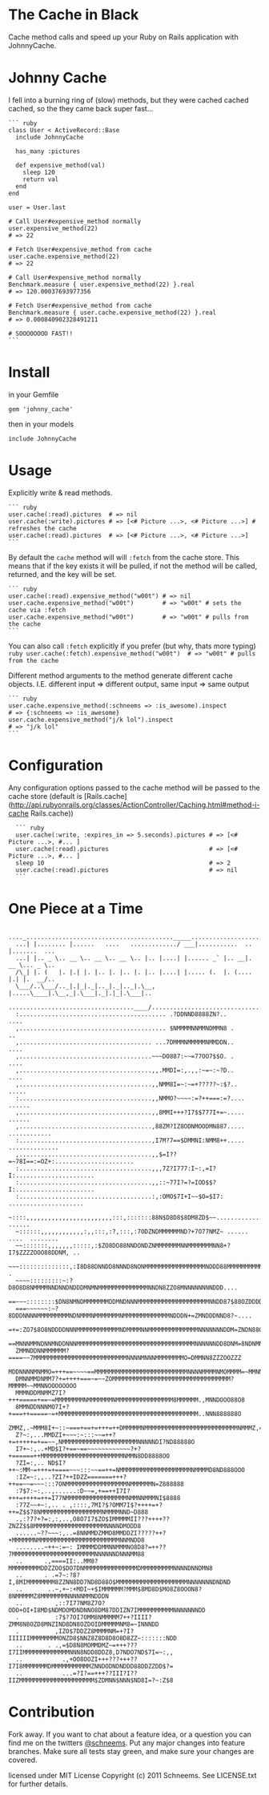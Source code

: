 The Cache in Black
==================
Cache method calls and speed up your Ruby on Rails application with JohnnyCache.

Johnny Cache
============

I fell into a burning ring of (slow) methods, but they were cached cached cached, so the they came back super fast...

    ``` ruby
    class User < ActiveRecord::Base
      include JohnnyCache

      has_many :pictures

      def expensive_method(val)
        sleep 120
        return val
      end
    end

    user = User.last

    # Call User#expensive_method normally
    user.expensive_method(22)
    # => 22

    # Fetch User#expensive_method from cache
    user.cache.expensive_method(22)
    # => 22

    # Call User#expensive_method normally
    Benchmark.measure { user.expensive_method(22) }.real
    # => 120.00037693977356

    # Fetch User#expensive_method from cache
    Benchmark.measure { user.cache.expensive_method(22) }.real
    # => 0.000840902328491211

    # SOOOOOOOO FAST!!
    ```


Install
=======
in your Gemfile

    gem 'johnny_cache'

then in your models

    include JohnnyCache


Usage
========

Explicitly write & read methods.

    ``` ruby
    user.cache(:read).pictures  # => nil
    user.cache(:write).pictures # => [<# Picture ...>, <# Picture ...>] # refreshes the cache
    user.cache(:read).pictures  # => [<# Picture ...>, <# Picture ...>]
    ```

By default the `cache` method will will `:fetch` from the cache store. This means that if the key exists it will be pulled, if not the method will be called, returned, and the key will be set.

    ``` ruby
    user.cache(:read).expensive_method("w00t") # => nil
    user.cache.expensive_method("w00t")        # => "w00t" # sets the cache via :fetch
    user.cache.expensive_method("w00t")        # => "w00t" # pulls from the cache
    ```

You can also call `:fetch` explicitly if you prefer (but why, thats more typing)
    ``` ruby
    user.cache(:fetch).expensive_method("w00t")  # => "w00t" # pulls from the cache
    ```

Different method arguments to the method generate different cache objects. I.E. different input => different output, same input => same output

    ``` ruby
    user.cache.expensive_method(:schneems => :is_awesome).inspect
    # => {:schneems => :is_awesome}
    user.cache.expensive_method("j/k lol").inspect
    # => "j/k lol"
    ```

Configuration
=============

Any configuration options passed to the cache method will be passed to the cache store (default is [Rails.cache](http://api.rubyonrails.org/classes/ActionController/Caching.html#method-i-cache Rails.cache))

      ``` ruby
      user.cache(:write, :expires_in => 5.seconds).pictures # => [<# Picture ...>, #... ]
      user.cache(:read).pictures                            # => [<# Picture ...>, #... ]
      sleep 10                                              # => 2
      user.cache(:read).pictures                            # => nil
      ```


One Piece at a Time
===================

      ...._........................................._____.............................
      ...| |........ |......   ....   ............./ ___|...........  .. |.......  ...
      ...| |.. _ \.. __ \.. __ \.. __ \.. |.. |....| |...... _` |.. __|. __ \... _ \..
      /\_| |. (   |. |.| |. |.. |. |.. |. |.. |....| |..... (.  |. (.... |.| |.  __/..
      \___/..\___/.._|.|_|._|.._|._|.._|.\__, |.....\____|.\__,_|.\___|._|.|_|.\___|..
      ...................................____/........................................
      :......................................... .?DDNND8888ZN?..                 ....
      ,......................................... $NMMMMNNMMNDMMN8 .                 ..
      ,..................................... ...7DMMMNMMMMMNMMDDN..               ....
      ,.....................................~~~DO887:~~=77OO7$$O. .               ....
      ,.....................................,,.MMDI=:,.,,:~=~:~?D..               ....
      ,.....................................,,NMM8I=~:~=+?????~:$?..             .....
      :.....................................,,NMMO?~~~~:=?++===:=?....          ......
      ,.....................................,,8MMI+++?I7$$777I+=~.....          ......
      ,.....................................,88ZM?IZ8ODNMOODMN887.....    ............
      :.....................................,I7M?7==$DMMNI:NMM8++.....  ..............
      ,.....................................,,$=I??=~78I==:=OZ+:......................
      :.....................................,,,7Z?I777:I~:,=I?I:......................
      :.....................................,,::~77I?=?=IOD$$?I:......................
      :.....................................:,:OMO$7I+I~~$O=$I7: .....................
      ~::::,,,,,,,,,,,,,,,,,,,,,,,,:::,:::::::88N$D8D8$8DM8ZD$~~............... ......
      ~::::::,,,,,,,,,,,,:,,:::,:?,:::,:7ODZNDMMMMMMND?+7O77NMZ~ ...... ....  ........
      ~~:::::::,,,,,,,:::::,:$ZO8DO88NNDONDZNMMMMMMMNNMMMMMMMNN8+?I7$ZZZZOOO88DDNM, ..
      ~~~::::::::::::::,:I8D88DNNDD8NNND8NONMMMMMMMMMMMMMMMMMNDDD88MMMMMMMMMMMMNMN,  .
      ~~~~:::::::::~:?D8O8D8NMMMMNNDNNDNDDDMNMNMMMMMMMMMMMMMMNNDN8ZZO8MNNNNNNNNDDD....
      ==~~~::::::::$DN8NMNDMMMMMMMDDMNDNNNMMMMMMMMMMMMMMMMMMMMNNDD87$88OZDDDDDDDDD,...
      ===~~~~~~:~?8DDDNNNNMMMMMMMMMNDNMMMNMMMMMMMNMMMMMMMMMMMMMNDDDN+=ZMNDDDNND8?~....
      =+=:ZO7$8O8NDDDDNNNMMMMMMMMMMMMNDMMMMNNMMMMMMMMMMMMMMNNNNNNNDDM=ZNDN88OII77$$$$$
      ==MNNNMMNDNNMNDDNNNMMMMMMMMMMMMMMMMMMMMMMMMMMMMMMMMMNNNNNNDD8DNM=8NDNMNZZZZZZZZZ
      ZMMNDDNNMMMMMM?====~~7MMMMMMMMMMMMMMMMMMMMMMMMMMNNNNMNNNMMMMMMMMO=DMMNN8ZZZOOZZZ
      MDDNNNNMNMMO=+++==~~~~==MMMMMMMMMMMMMMMMMMMMMMMMMMNNNNMMMMNMOMMMM=~MMNNNOOOOOOOO
      DMNNMMDNMM7?+=++++===~=~~ZOMMMMMMMMMMMMMMMMMMMMMMMMMMMMMMMMM?MMMMM~~MMNNOOOOOOOO
      MMMNDDMNMMZ7I?+++=====+==~=MMMMMMMMNMMMMMMMNMMMMMMMMMMMMMMMM8MMMMMM.,MNNDOOO88O8
      8MMNDDNNNMO7I+?+===++=====~=+MMMMMMMMMMMMMMMMMMMMMMMMMMMMMMMMMMMMMMM..NNN888888O
      ZMMZ,.~MMM8I+~::~===+==+=+++=++DMMMMMNMMMMMMMMMMMMMMMMMMMMMMMMMMNMMMZ,=ND888888O
      Z?~:,...MMDZI+~~~:~:::~~=++?+=+++++=+==~~,NMMMMMMMMMMMMMMMMMMMMMNNNNNDI?ND88888O
      I7+~:,..+MD$I?+==~==~~~~~~~~~~~~?+?+======++MMMMMMMMMMMMMMMMMMMMMMMNMMN8DD8888OO
      ?ZI=:,.. ND$I?++~:MM~=+++=+====~~~:::~~==++=NMMMMMMMMMMMMMMMMMMMMNMMMMD8ND888OOO
      :IZ=~:,,..?ZI?++IDZZ=======+++?++==~~=~~~:::7ONMMMMMMMMMMMMMMMMMNMMMMMMN=Z888888
      :7$7:~:,..,......:D~~=,+==++I7I?+++=++++=++=I77NMMMMMMMMMMMMMMMMMNMMNNMMMNI$8888
      :77Z~~+~:,.. . ,::::,7MI?$?OMM7I$?++++=+?++=Z$$78NMMMMMMMMMMMMMMMMMNMMMMNND~D888
      .,:?7?+?=:,:,..,O8O7I7$ZO$IMMMMMII???++++??ZNZZ$$8MMMMMMMMMMMMMMMMMMMMNNNNDMODD8
      ......~??~~~:,..=8NNMMDZMMD8MMDDZI?????++?+MMMMMMNMMMMMMMMMMMMMMMMMMMMMMMNNMNDD8
      ........~++~:=~: IMMMMDDMMNNMMMNO8D8?=++??7MMMMMMMMMMMMMMMMMMMMMMMNNNNNNDNNNMM88
      ..      .,====II:..MM8?MMMMMMMMMDDZZOO$DO7DNMMMMMMMMMMMMMMMDMMMMMMMMMNNNNDNNDMN8
      ..      . .=7~:?8?I,8MIMMMMMMMM8ZZNN8DD7ND8D88O$MMMMMMMMMMMMMMMMMMMMNNNNNNNDNDND
      ..       ..~,+~:+MDI~+$IMMMMMM?MMM$8MD8D$MO8Z8OOON8?8NMMMMMZ8MMMMMMMNNNNNMMNDDDN
      ..         ,::7I77NM8Z7O?ODO+OI+I8MD$NDMDOMDNDNNO8DM87DDIZN7IMMMMMMMMMMNNNNNNNDD
      .          :7$?7OI7OMM8NMMMMM7++?IIII?ZMM8N8OZD8MNZIND8DN8OZDOIDMMMMMNM8=~INNNDD
      .          ,IZO$7DDZZ8MMMMNM=+?I?IIIIIIMMMMMMMMONZD8$NNZ8Z8D8D8O8D8ZZ~:::::::NDD
      ..       . .,=$D8N8MOMMDMZ~=+++???I7IIMMMMMMMMMMMMMNNN8NDD8DDZ8,D7NDO7ND$7I=~:,,
      ..           .,+OO8OOZI+++???+++??I7I8MMMMMMMDMMMMMMMMMMMZNNDODNDNDDD88DDZZDD$?=
      ..           ...=?I?==+++??III?I??IIZMMMMMMMMMMMMMMMMMMMMM$ZDMNN$NNN$ND8I=?~:Z$8




Contribution
============

Fork away. If you want to chat about a feature idea, or a question you can find me on the twitters [@schneems](http://twitter.com/schneems).  Put any major changes into feature branches. Make sure all tests stay green, and make sure your changes are covered.


licensed under MIT License
Copyright (c) 2011 Schneems. See LICENSE.txt for
further details.